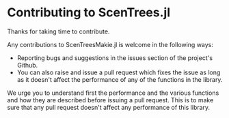 # Contributing to ScenTrees.jl

Thanks for taking time to contribute.

Any contributions to ScenTreesMakie.jl is welcome in the following ways:

  * Reporting bugs and suggestions in the issues section of the project's Github.
  * You can also raise and issue a pull request which fixes the issue as long as it doesn't affect the performance of any of the functions in the library.

We urge you to understand first the performance and the various functions and how they are described before issuing a pull request. This is to make sure that any pull request doesn't affect any performance of this library.

 
